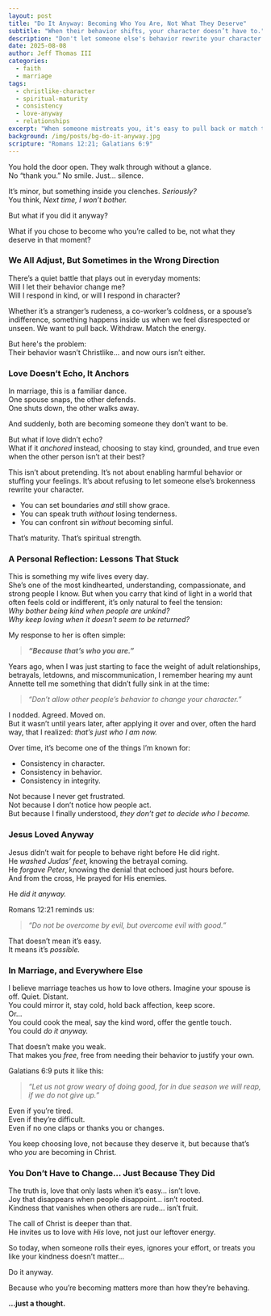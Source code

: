 ```yaml
---
layout: post
title: "Do It Anyway: Becoming Who You Are, Not What They Deserve"
subtitle: "When their behavior shifts, your character doesn’t have to."
description: "Don't let someone else's behavior rewrite your character. This post reflects on Christlike consistency, marriage, and the quiet strength of loving anyway."
date: 2025-08-08
author: Jeff Thomas III
categories:
  - faith
  - marriage
tags:
  - christlike-character
  - spiritual-maturity
  - consistency
  - love-anyway
  - relationships
excerpt: "When someone mistreats you, it's easy to pull back or match their energy. But what if you stayed rooted in who God called you to be? Do it anyway, because that's who you are."
background: /img/posts/bg-do-it-anyway.jpg
scripture: "Romans 12:21; Galatians 6:9"
---
```


You hold the door open. They walk through without a glance.  
No “thank you.” No smile. Just… silence.  

It’s minor, but something inside you clenches. *Seriously?*  
You think, *Next time, I won’t bother.*  

But what if you did it anyway?

What if you chose to become who you’re called to be, not what they deserve in that moment?

### We All Adjust, But Sometimes in the Wrong Direction

There’s a quiet battle that plays out in everyday moments:  
Will I let their behavior change me?  
Will I respond in kind, or will I respond in character?

Whether it’s a stranger’s rudeness, a co-worker’s coldness, or a spouse’s indifference, something happens inside us when we feel disrespected or unseen. We want to pull back. Withdraw. Match the energy.

But here's the problem:  
Their behavior wasn’t Christlike… and now ours isn’t either.

### Love Doesn’t Echo, It Anchors

In marriage, this is a familiar dance.  
One spouse snaps, the other defends.  
One shuts down, the other walks away.  

And suddenly, both are becoming someone they don’t want to be.  

But what if love didn’t echo?  
What if it *anchored* instead, choosing to stay kind, grounded, and true even when the other person isn’t at their best?

This isn’t about pretending. It’s not about enabling harmful behavior or stuffing your feelings. It’s about refusing to let someone else’s brokenness rewrite your character.

 - You can set boundaries *and* still show grace.  
 - You can speak truth *without* losing tenderness.
 - You can confront sin *without* becoming sinful.

That’s maturity. That’s spiritual strength.

### A Personal Reflection: Lessons That Stuck

This is something my wife lives every day.  
She’s one of the most kindhearted, understanding, compassionate, and strong people I know. But when you carry that kind of light in a world that often feels cold or indifferent, it’s only natural to feel the tension:  
*Why bother being kind when people are unkind?*  
*Why keep loving when it doesn’t seem to be returned?*

My response to her is often simple:  
> ***“Because that’s who you are.”***

Years ago, when I was just starting to face the weight of adult relationships, betrayals, letdowns, and miscommunication, I remember hearing my aunt Annette tell me something that didn’t fully sink in at the time:  
> *“Don’t allow other people’s behavior to change your character.”*

I nodded. Agreed. Moved on.  
But it wasn’t until years later, after applying it over and over, often the hard way, that I realized: *that’s just who I am now.*

Over time, it’s become one of the things I’m known for:  
- Consistency in character.  
- Consistency in behavior.  
- Consistency in integrity.

Not because I never get frustrated.  
Not because I don’t notice how people act.  
But because I finally understood, *they don’t get to decide who I become.*

### Jesus Loved Anyway

Jesus didn’t wait for people to behave right before He did right.  
He *washed Judas’ feet*, knowing the betrayal coming.  
He *forgave Peter*, knowing the denial that echoed just hours before.  
And from the cross, He prayed for His enemies.

He *did it anyway.*

Romans 12:21 reminds us:  
> *“Do not be overcome by evil, but overcome evil with good.”*

That doesn’t mean it’s easy.  
It means it’s *possible.*


### In Marriage, and Everywhere Else

I believe marriage teaches us how to love others.
Imagine your spouse is off. Quiet. Distant.  
You could mirror it, stay cold, hold back affection, keep score.  
Or…  
You could cook the meal, say the kind word, offer the gentle touch.  
You could *do it anyway.*

That doesn’t make you weak.  
That makes you *free*, free from needing their behavior to justify your own.

Galatians 6:9 puts it like this:  
> *“Let us not grow weary of doing good, for in due season we will reap, if we do not give up.”*

Even if you’re tired.  
Even if they’re difficult.  
Even if no one claps or thanks you or changes.

You keep choosing love, not because they deserve it, but because that’s who *you* are becoming in Christ.

### You Don’t Have to Change… Just Because They Did

The truth is, love that only lasts when it’s easy… isn’t love.  
Joy that disappears when people disappoint… isn’t rooted.  
Kindness that vanishes when others are rude… isn’t fruit.  

The call of Christ is deeper than that.  
He invites us to love with *His* love, not just our leftover energy.

So today, when someone rolls their eyes, ignores your effort, or treats you like your kindness doesn’t matter…

Do it anyway.

Because who you’re becoming matters more than how they’re behaving.

**…just a thought.**

<!--stackedit_data:
eyJoaXN0b3J5IjpbMjA0OTM1NzgzMSw5NTc5MTAyNDNdfQ==
-->

